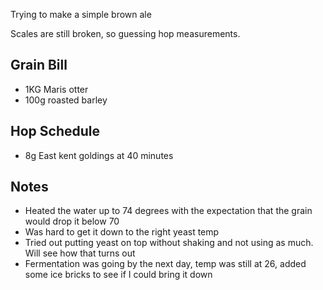 Trying to make a simple brown ale

Scales are still broken, so guessing hop measurements. 


Grain Bill
-----

* 1KG Maris otter
* 100g roasted barley

Hop Schedule
-------------

* 8g East kent goldings at 40 minutes


Notes
------

* Heated the water up to 74 degrees with the expectation that the grain would drop it below 70
* Was hard to get it down to the right yeast temp
* Tried out putting yeast on top without shaking and not using as much. Will see how that turns out
* Fermentation was going by the next day, temp was still at 26, added some ice bricks to see if I could bring it down 
